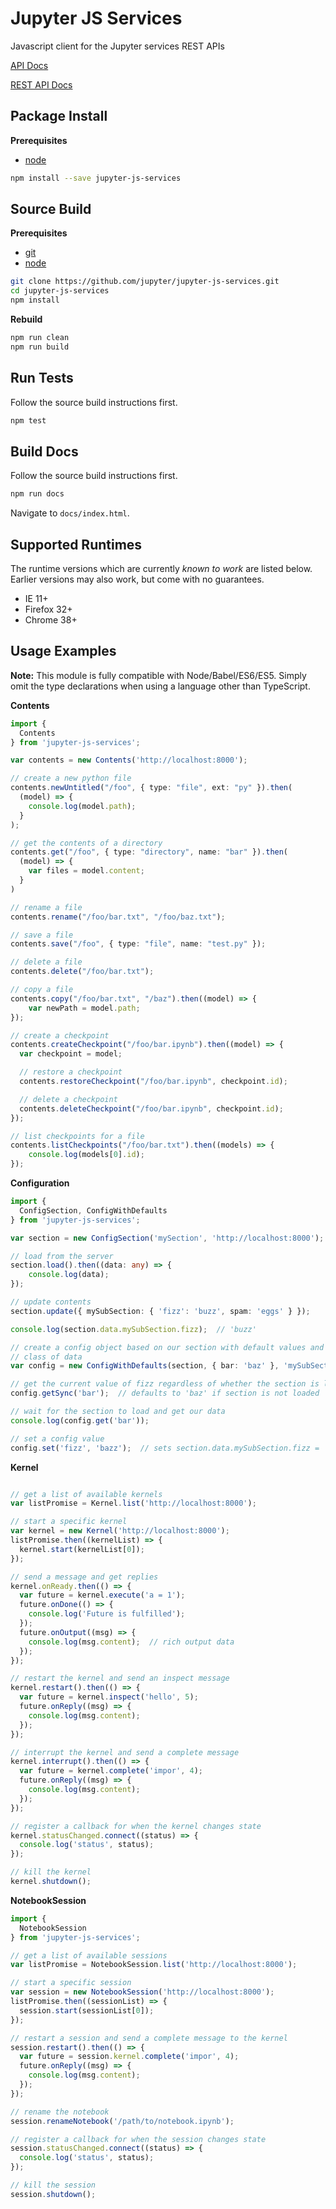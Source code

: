 Jupyter JS Services
===================

Javascript client for the Jupyter services REST APIs

[API Docs](http://jupyter.github.io/jupyter-js-services/)

[REST API Docs](http://petstore.swagger.io/?url=https://raw.githubusercontent.com/jupyter/jupyter-js-services/master/rest_api.yaml)


Package Install
---------------

**Prerequisites**
- [node](http://nodejs.org/)

```bash
npm install --save jupyter-js-services
```


Source Build
------------

**Prerequisites**
- [git](http://git-scm.com/)
- [node](http://nodejs.org/)

```bash
git clone https://github.com/jupyter/jupyter-js-services.git
cd jupyter-js-services
npm install
```

**Rebuild**
```bash
npm run clean
npm run build
```


Run Tests
---------

Follow the source build instructions first.

```bash
npm test
```


Build Docs
----------

Follow the source build instructions first.

```bash
npm run docs
```

Navigate to `docs/index.html`.


Supported Runtimes
------------------

The runtime versions which are currently *known to work* are listed below.
Earlier versions may also work, but come with no guarantees.

- IE 11+
- Firefox 32+
- Chrome 38+


Usage Examples
--------------

**Note:** This module is fully compatible with Node/Babel/ES6/ES5. Simply
omit the type declarations when using a language other than TypeScript.


**Contents**

```typescript
import {
  Contents
} from 'jupyter-js-services';

var contents = new Contents('http://localhost:8000');

// create a new python file
contents.newUntitled("/foo", { type: "file", ext: "py" }).then(
  (model) => {
    console.log(model.path);
  }
);

// get the contents of a directory
contents.get("/foo", { type: "directory", name: "bar" }).then(
  (model) => {
    var files = model.content;
  }
)

// rename a file
contents.rename("/foo/bar.txt", "/foo/baz.txt");

// save a file
contents.save("/foo", { type: "file", name: "test.py" });

// delete a file
contents.delete("/foo/bar.txt");

// copy a file
contents.copy("/foo/bar.txt", "/baz").then((model) => {
    var newPath = model.path;
});

// create a checkpoint
contents.createCheckpoint("/foo/bar.ipynb").then((model) => {
  var checkpoint = model;

  // restore a checkpoint
  contents.restoreCheckpoint("/foo/bar.ipynb", checkpoint.id);

  // delete a checkpoint
  contents.deleteCheckpoint("/foo/bar.ipynb", checkpoint.id);
});

// list checkpoints for a file
contents.listCheckpoints("/foo/bar.txt").then((models) => {
    console.log(models[0].id);
});
```

**Configuration**

```typescript
import {
  ConfigSection, ConfigWithDefaults
} from 'jupyter-js-services';

var section = new ConfigSection('mySection', 'http://localhost:8000');

// load from the server
section.load().then((data: any) => {
    console.log(data);
});

// update contents
section.update({ mySubSection: { 'fizz': 'buzz', spam: 'eggs' } });

console.log(section.data.mySubSection.fizz);  // 'buzz'

// create a config object based on our section with default values and a
// class of data
var config = new ConfigWithDefaults(section, { bar: 'baz' }, 'mySubSection');

// get the current value of fizz regardless of whether the section is loaded
config.getSync('bar');  // defaults to 'baz' if section is not loaded

// wait for the section to load and get our data
console.log(config.get('bar'));

// set a config value
config.set('fizz', 'bazz');  // sets section.data.mySubSection.fizz = 'bazz'

```

**Kernel**

```typescript

// get a list of available kernels
var listPromise = Kernel.list('http://localhost:8000');

// start a specific kernel
var kernel = new Kernel('http://localhost:8000');
listPromise.then((kernelList) => {
  kernel.start(kernelList[0]);
});

// send a message and get replies
kernel.onReady.then(() => {
  var future = kernel.execute('a = 1');
  future.onDone(() => {
    console.log('Future is fulfilled');
  });
  future.onOutput((msg) => {
    console.log(msg.content);  // rich output data
  });
});

// restart the kernel and send an inspect message
kernel.restart().then(() => {
  var future = kernel.inspect('hello', 5);
  future.onReply((msg) => {
    console.log(msg.content);
  });
});

// interrupt the kernel and send a complete message
kernel.interrupt().then(() => {
  var future = kernel.complete('impor', 4);
  future.onReply((msg) => {
    console.log(msg.content);
  });
});

// register a callback for when the kernel changes state
kernel.statusChanged.connect((status) => {
  console.log('status', status);
});

// kill the kernel
kernel.shutdown();


```

**NotebookSession**

```typescript
import {
  NotebookSession
} from 'jupyter-js-services';

// get a list of available sessions
var listPromise = NotebookSession.list('http://localhost:8000');

// start a specific session
var session = new NotebookSession('http://localhost:8000');
listPromise.then((sessionList) => {
  session.start(sessionList[0]);
});

// restart a session and send a complete message to the kernel
session.restart().then(() => {
  var future = session.kernel.complete('impor', 4);
  future.onReply((msg) => {
    console.log(msg.content);
  });
});

// rename the notebook
session.renameNotebook('/path/to/notebook.ipynb');

// register a callback for when the session changes state
session.statusChanged.connect((status) => {
  console.log('status', status);
});

// kill the session
session.shutdown();

```
